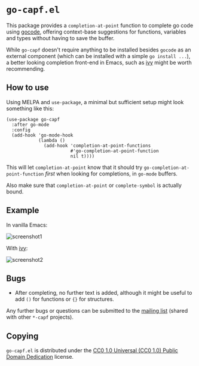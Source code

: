`go-capf.el`
============

This package provides a `completion-at-point` function to complete go
code using [gocode], offering context-base suggestions for functions,
variables and types without having to save the buffer.

While `go-capf` doesn't require anything to be installed besides
`gocode` as an external component (which can be installed with a simple
`go install ...`), a better looking completion front-end in Emacs, such
as [ivy] might be worth recommending.

How to use
----------

Using MELPA and `use-package`, a minimal but sufficient setup might look
something like this:

	(use-package go-capf
	  :after go-mode
	  :config
	  (add-hook 'go-mode-hook
				(lambda ()
				  (add-hook 'completion-at-point-functions
							#'go-completion-at-point-function
							nil t))))

This will let `completion-at-point` know that it should try
`go-completion-at-point-function` _first_ when looking for completions,
in `go-mode` buffers.

Also make sure that `completion-at-point` or `complete-symbol` is
actually bound.

Example
-------

In vanilla Emacs:

![screenshot1]

With [ivy]:

![screenshot2]

Bugs
----

- After completing, no further text is added, although it might be
  useful to add `()` for functions or `{}` for structures.

Any further bugs or questions can be submitted to the [mailing list]
(shared with other `*-capf` projects).

Copying
-------

`go-capf.el` is distributed under the [CC0 1.0 Universal (CC0 1.0)
Public Domain Dedication][cc0] license.

[gocode]: https://github.com/mdempsky/gocode
[ivy]: https://github.com/abo-abo/swiper#ivy
[screenshot1]: https://files.catbox.moe/jx8681.png
[screenshot2]: https://files.catbox.moe/jt2tdl.png
[mailing list]: https://lists.sr.ht/~zge/capf
[cc0]: https://creativecommons.org/publicdomain/zero/1.0/deed
